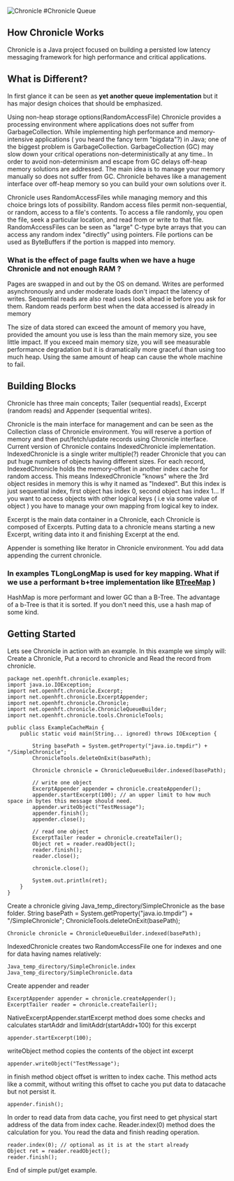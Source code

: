 ![Chronicle](http://openhft.net/wp-content/uploads/2014/07/ChronicleQueue_200px.png)
#Chronicle Queue
## How Chronicle Works
Chronicle is a Java project focused on building a persisted low latency messaging framework for high performance and critical applications. 

## What is Different?
In first glance it can be seen as **yet another queue implementation** but it has major design choices that should be emphasized. 

Using non-heap storage options(RandomAccessFile) Chronicle provides a processing environment where applications does not suffer from GarbageCollection. While implementing high performance and memory-intensive applications ( you heard the fancy term "bigdata"?) in Java; one of the biggest problem is GarbageCollection. GarbageCollection (GC) may slow down your critical operations non-deterministically at any time.. In order to avoid non-determinism and escape from GC delays off-heap memory solutions are addressed. The main idea is to manage your memory manually so does not suffer from GC. Chronicle behaves like a management interface over off-heap memory so you can build your own solutions over it.

Chronicle uses RandomAccessFiles while managing memory and this choice brings lots of possibility. Random access files permit non-sequential, or random, access to a file's contents. To access a file randomly, you open the file, seek a particular location, and read from or write to that file. RandomAccessFiles can be seen as "large" C-type byte arrays that you can access any random index "directly" using pointers. File portions can be used as ByteBuffers if the portion is mapped into memory. 

### What is the effect of page faults when we have a huge Chronicle and not enough RAM ?
Pages are swapped in and out by the OS on demand.  Writes are performed asynchronously and under moderate loads don't impact the latency of writes.  Sequential reads are also read uses look ahead ie before you ask for them.  Random reads perform best when the data accessed is already in memory

The size of data stored can exceed the amount of memory you have, provided the amount you use is less than the main memory size, you see little impact.  If you exceed main memory size, you will see measurable performance degradation but it is dramatically more graceful than using too much heap.  Using the same amount of heap can cause the whole machine to fail.
## Building Blocks
Chronicle has three main concepts; Tailer (sequential reads), Excerpt (random reads) and Appender (sequential writes).

Chronicle is the main interface for management and can be seen as the Collection class of Chronicle environment. You will reserve a portion of memory and then put/fetch/update records using Chronicle interface. Current version of Chronicle contains IndexedChronicle implementation. IndexedChronicle is a single writer multiple(?) reader Chronicle that you can put huge numbers of objects having different sizes. For each record, IndexedChronicle holds the memory-offset in another index cache for random access. This means IndexedChronicle "knows" where the 3rd object resides in memory this is why it named as "Indexed". But this index is just sequential index, first object has index 0, second object has index 1... If you want to access objects with other logical keys ( i.e via some value of object ) you have to manage your own mapping from logical key to index. 

Excerpt is the main data container in a Chronicle, each Chronicle is composed of Excerpts. Putting data to a chronicle means starting a new Excerpt, writing data into it and finishing Excerpt at the end. 

Appender is something like Iterator in Chronicle environment. You add data appending the current chronicle. 

### In examples TLongLongMap is used for key mapping. What if we use a performant b+tree implementation like [BTreeMap](https://github.com/jankotek/MapDB/blob/master/src/main/java/org/mapdb/BTreeMap.java) )

HashMap is more performant and lower GC than a B-Tree.  The advantage of a b-Tree is that it is sorted.  If you don't need this, use a hash map of some kind.

## Getting Started
Lets see Chronicle in action with an example. In this example we simply will: Create a Chronicle, Put a record to chronicle and Read the record from chronicle.

	package net.openhft.chronicle.examples;
	import java.io.IOException;
    import net.openhft.chronicle.Excerpt;
    import net.openhft.chronicle.ExcerptAppender;
    import net.openhft.chronicle.Chronicle;
    import net.openhft.chronicle.ChronicleQueueBuilder;
    import net.openhft.chronicle.tools.ChronicleTools;

    public class ExampleCacheMain {
        public static void main(String... ignored) throws IOException {
            
            String basePath = System.getProperty("java.io.tmpdir") + "/SimpleChronicle";
            ChronicleTools.deleteOnExit(basePath);

            Chronicle chronicle = ChronicleQueueBuilder.indexed(basePath);

            // write one object
            ExcerptAppender appender = chronicle.createAppender();
            appender.startExcerpt(100); // an upper limit to how much space in bytes this message should need.
            appender.writeObject("TestMessage");
            appender.finish();
            appender.close();

            // read one object
            ExcerptTailer reader = chronicle.createTailer();
            Object ret = reader.readObject();
            reader.finish();
            reader.close();
            
            chronicle.close();
    
            System.out.println(ret);
        }
    }

Create a chronicle giving Java_temp_directory/SimpleChronicle as the base folder.
	String basePath = System.getProperty("java.io.tmpdir") + "/SimpleChronicle";
	ChronicleTools.deleteOnExit(basePath);

	Chronicle chronicle = ChronicleQueueBuilder.indexed(basePath);

IndexedChronicle creates two RandomAccessFile one for indexes and one for data having names relatively: 

	Java_temp_directory/SimpleChronicle.index
    Java_temp_directory/SimpleChronicle.data

Create appender and reader

	ExcerptAppender appender = chronicle.createAppender();
	ExcerptTailer reader = chronicle.createTailer();

NativeExcerptAppender.startExcerpt method does some checks and calculates startAddr and limitAddr(startAddr+100) for this excerpt

	appender.startExcerpt(100);

writeObject method copies the contents of the object int excerpt

	appender.writeObject("TestMessage");

in finish method object offset is written to index cache. This method acts like a commit, without writing this offset to cache you put data to datacache but not persist it. 

	appender.finish();

In order to read data from data cache, you first need to get physical start address of the data from index cache. Reader.index(0) method does the calculation for you. You read the data and finish reading operation.

	reader.index(0); // optional as it is at the start already
	Object ret = reader.readObject();
    reader.finish();

End of simple put/get example. 


